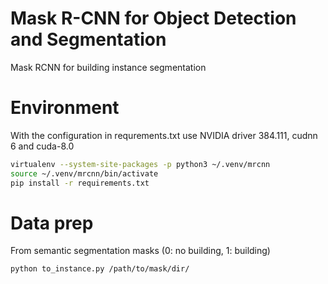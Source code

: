 # Mask R-CNN for Object Detection and Segmentation

Mask RCNN for building instance segmentation

# Environment

With the configuration in requrements.txt use NVIDIA driver 384.111, cudnn 6 and cuda-8.0

```bash
virtualenv --system-site-packages -p python3 ~/.venv/mrcnn
source ~/.venv/mrcnn/bin/activate
pip install -r requirements.txt
```

# Data prep

From semantic segmentation masks (0: no building, 1: building)
```bash
python to_instance.py /path/to/mask/dir/
```
